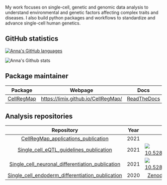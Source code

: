 My work focuses on single-cell, genetic and genomic data analysis to understand environmental and genetic factors affecting complex traits and diseases. 
I also build python packages and workflows to standardize and advance single-cell human genetics.

## GitHub statistics

[![Anna's GitHub languages](https://github-readme-stats.vercel.app/api/top-langs?username=annacuomo&layout=compact)](https://github.com/anacuomo/github-readme-stats)

![Anna's Github stats](https://github-readme-stats.vercel.app/api?username=annacuomo&show_icons=true&hide_border=true&count_private=true)

## Package maintainer

| Package | Webpage | Docs | Docker |
|:----------------:|:----------------:|:----------------:| :----------------:|
| [CellRegMap](https://github.com/limix/CellRegMap) | https://limix.github.io/CellRegMap/ | [ReadTheDocs](https://cellregmap.readthedocs.io/) | [DockerHub](https://hub.docker.com/r/annasecuomo/cellregmap) |

<!-- 
## Workflow maintainer

| Workflow | Build | Website |
|:----------------:|:----------------:|:----------------:|
| [_IMCWorkflow_](https://github.com/BodenmillerGroup/IMCWorkflow) |  |[https://bodenmillergroup.github.io/IMCWorkflow/](https://bodenmillergroup.github.io/IMCWorkflow/) |
| [_IMCDataAnalysis_](https://github.com/BodenmillerGroup/IMCDataAnalysis) | [![build](https://github.com/BodenmillerGroup/IMCDataAnalysis/actions/workflows/build.yml/badge.svg)](https://github.com/BodenmillerGroup/IMCDataAnalysis/actions/workflows/build.yml) |[https://github.com/BodenmillerGroup/IMCDataAnalysis](https://github.com/BodenmillerGroup/IMCDataAnalysis) | -->

## Analysis repositories

| Repository | Year | Data | 
|:----------------:|:----------------:| :----------------:|
| [CellRegMap_applications_publication](https://github.com/annacuomo/CellRegMap_analyses) |  2021 | |
| [Single_cell_eQTL_guidelines_publication](https://github.com/single-cell-genetics/optimising_singlecell_eqtl_paper) | 2021 | [![doi 10.5281/zenodo.4915837](https://zenodo.org/badge/DOI/10.5281/zenodo.4915837.svg)](https://doi.org/10.5281/zenodo.4915837) | 
| [Single_cell_neuronal_differentiation_publication](https://github.com/single-cell-genetics/singlecell_neuroseq_paper) | 2021 | [![doi 10.5281/zenodo.4651413](https://zenodo.org/badge/DOI/10.5281/zenodo.4651413.svg)](https://doi.org/10.5281/zenodo.4651413) |
| [Single_cell_endoderm_differentiation_publication](https://github.com/single-cell-genetics/singlecell_endodiff_paper) |  2020 | [Zenodo record 3625024](https://zenodo.org/record/3625024) |


<!-- ### Hi there 👋 -->


<!--
**annacuomo/annacuomo** is a ✨ _special_ ✨ repository because its `README.md` (this file) appears on your GitHub profile.

Here are some ideas to get you started:

- 🔭 I’m currently working on ...
- 🌱 I’m currently learning ...
- 👯 I’m looking to collaborate on ...
- 🤔 I’m looking for help with ...
- 💬 Ask me about ...
- 📫 How to reach me: ...
- 😄 Pronouns: ...
- ⚡ Fun fact: ...
-->
